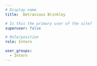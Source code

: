 ```yaml
---
# Display name
title:  Detravious Brinkley

# Is this the primary user of the site?
superuser: false

# Role/position
role: Intern

user_groups:
  - Intern
---
```

